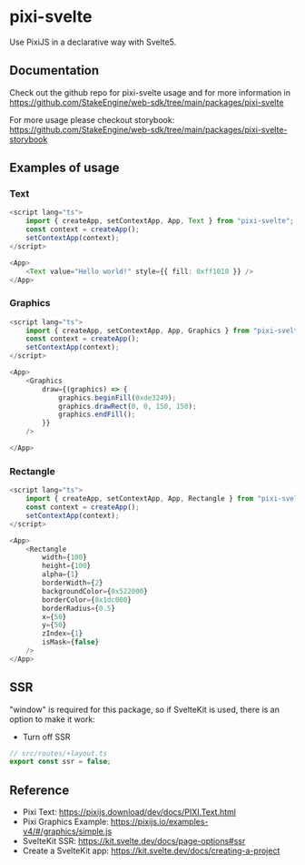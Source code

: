 # pixi-svelte

Use PixiJS in a declarative way with Svelte5.

## Documentation

Check out the github repo for pixi-svelte usage and for more information in https://github.com/StakeEngine/web-sdk/tree/main/packages/pixi-svelte

For more usage please checkout storybook: https://github.com/StakeEngine/web-sdk/tree/main/packages/pixi-svelte-storybook

## Examples of usage

### Text

```ts
<script lang="ts">
    import { createApp, setContextApp, App, Text } from "pixi-svelte";
    const context = createApp();
    setContextApp(context);
</script>

<App>
    <Text value="Hello world!" style={{ fill: 0xff1010 }} />
</App>
```

### Graphics

```ts
<script lang="ts">
    import { createApp, setContextApp, App, Graphics } from "pixi-svelte";
    const context = createApp();
    setContextApp(context);
</script>

<App>
    <Graphics
    	draw={(graphics) => {
    		graphics.beginFill(0xde3249);
    		graphics.drawRect(0, 0, 150, 150);
    		graphics.endFill();
    	}}
    />

</App>
```

### Rectangle

```ts
<script lang="ts">
    import { createApp, setContextApp, App, Rectangle } from "pixi-svelte";
    const context = createApp();
    setContextApp(context);
</script>

<App>
    <Rectangle
    	width={100}
    	height={100}
    	alpha={1}
    	borderWidth={2}
    	backgroundColor={0x522000}
    	borderColor={0x1dc000}
    	borderRadius={0.5}
    	x={50}
    	y={50}
    	zIndex={1}
    	isMask={false}
    />
</App>
```

## SSR

"window" is required for this package, so if SvelteKit is used, there is an option to make it work:

- Turn off SSR

```ts
// src/routes/+layout.ts
export const ssr = false;
```

## Reference

- Pixi Text: https://pixijs.download/dev/docs/PIXI.Text.html
- Pixi Graphics Example: https://pixijs.io/examples-v4/#/graphics/simple.js
- SvelteKit SSR: https://kit.svelte.dev/docs/page-options#ssr
- Create a SvelteKit app: https://kit.svelte.dev/docs/creating-a-project
